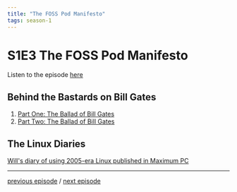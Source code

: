 ```yaml
---
title: "The FOSS Pod Manifesto"
tags: season-1
---
```

# S1E3 The FOSS Pod Manifesto

Listen to the episode [here](https://fosspod.content.town/episodes/the-foss-pod-manifesto)

## Behind the Bastards on Bill Gates
1. [Part One: The Ballad of Bill Gates](https://www.iheart.com/podcast/105-behind-the-bastards-29236323/episode/part-one-the-ballad-of-bill-83715310/)
2. [Part Two: The Ballad of Bill Gates](https://www.iheart.com/podcast/105-behind-the-bastards-29236323/episode/part-two-the-ballad-of-bill-83806379/)

## The Linux Diaries
[Will's diary of using 2005-era Linux published in Maximum PC](https://books.google.com/books?id=rwIAAAAAMBAJ&lpg=PP1&pg=PA52#v=onepage&q&f=false)

---

[previous episode](S1E2-NAS.md) / [next episode](S1E4-OSS101.md)